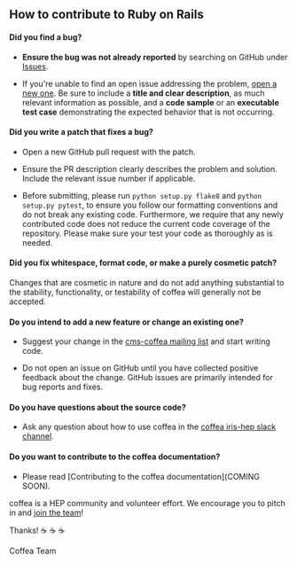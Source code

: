 ## How to contribute to Ruby on Rails

#### **Did you find a bug?**

* **Ensure the bug was not already reported** by searching on GitHub under [Issues](https://github.com/CoffeaTeam/coffea/issues).

* If you're unable to find an open issue addressing the problem, [open a new one](https://github.com/CoffeaTeam/coffea/issues/new). Be sure to include a **title and clear description**, as much relevant information as possible, and a **code sample** or an **executable test case** demonstrating the expected behavior that is not occurring.

#### **Did you write a patch that fixes a bug?**

* Open a new GitHub pull request with the patch.

* Ensure the PR description clearly describes the problem and solution. Include the relevant issue number if applicable.

* Before submitting, please run `python setup.py flake8` and `python setup.py pytest`, to ensure you follow our formatting conventions and do not break any existing code. Furthermore, we require that any newly contributed code does not reduce the current code coverage of the repository. Please make sure your test your code as thoroughly as is needed.

#### **Did you fix whitespace, format code, or make a purely cosmetic patch?**

Changes that are cosmetic in nature and do not add anything substantial to the stability, functionality, or testability of coffea will generally not be accepted.

#### **Do you intend to add a new feature or change an existing one?**

* Suggest your change in the [cms-coffea mailing list](cms-coffea@cern.ch) and start writing code.

* Do not open an issue on GitHub until you have collected positive feedback about the change. GitHub issues are primarily intended for bug reports and fixes.

#### **Do you have questions about the source code?**

* Ask any question about how to use coffea in the [coffea iris-hep slack channel](https://iris-hep.slack.com).

#### **Do you want to contribute to the coffea documentation?**

* Please read [Contributing to the coffea documentation](COMING SOON).

coffea is a HEP community and volunteer effort. We encourage you to pitch in and [join the team](mailto:cms-coffea@cern.ch)!

Thanks! :coffee: :coffee: :coffee:

Coffea Team
